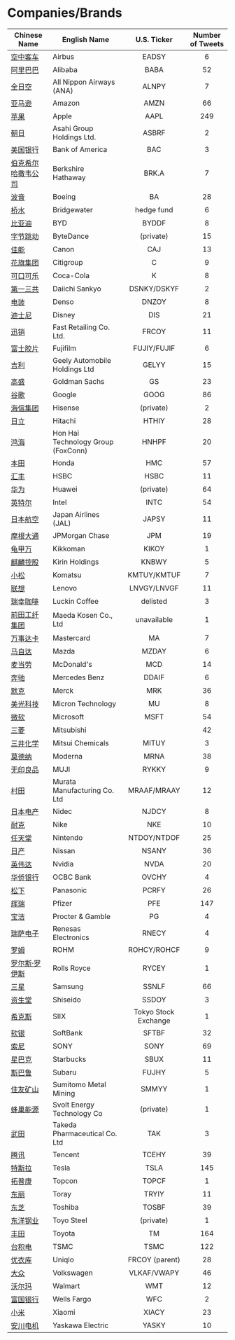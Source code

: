 # Companies/Brands  
        
| Chinese Name | English Name | U.S. Ticker | Number of Tweets |
| ----- | ----- | :---: | :---: |
| [空中客车](空中客车.md) | Airbus | EADSY | 6 |
| [阿里巴巴](阿里巴巴.md) | Alibaba | BABA | 52 |
| [全日空](全日空.md) | All Nippon Airways (ANA) | ALNPY | 7 |
| [亚马逊](亚马逊.md) | Amazon | AMZN | 66 |
| [苹果](苹果.md) | Apple | AAPL | 249 |
| [朝日](朝日.md) | Asahi Group Holdings Ltd. | ASBRF | 2 |
| [美国银行](美国银行.md) | Bank of America | BAC | 3 |
| [伯克希尔哈撒韦公司](伯克希尔哈撒韦公司.md) | Berkshire Hathaway | BRK.A | 7 |
| [波音](波音.md) | Boeing | BA | 28 |
| [桥水](桥水.md) | Bridgewater | hedge fund | 6 |
| [比亚迪](比亚迪.md) | BYD | BYDDF | 8 |
| [字节跳动](字节跳动.md) | ByteDance | (private) | 15 |
| [佳能](佳能.md) | Canon | CAJ | 13 |
| [花旗集团](花旗集团.md) | Citigroup | C | 9 |
| [可口可乐](可口可乐.md) | Coca-Cola | K | 8 |
| [第一三共](第一三共.md) | Daiichi Sankyo | DSNKY/DSKYF | 2 |
| [电装](电装.md) | Denso | DNZOY | 8 |
| [迪士尼](迪士尼.md) | Disney | DIS | 21 |
| [迅销](迅销.md) | Fast Retailing Co. Ltd. | FRCOY | 11 |
| [富士胶片](富士胶片.md) | Fujifilm | FUJIY/FUJIF | 6 |
| [吉利](吉利.md) | Geely Automobile Holdings Ltd | GELYY | 15 |
| [高盛](高盛.md) | Goldman Sachs | GS | 23 |
| [谷歌](谷歌.md) | Google | GOOG | 86 |
| [海信集团](海信集团.md) | Hisense | (private) | 2 |
| [日立](日立.md) | Hitachi | HTHIY | 28 |
| [鸿海](鸿海.md) | Hon Hai Technology Group (FoxConn) | HNHPF | 20 |
| [本田](本田.md) | Honda | HMC | 57 |
| [汇丰](汇丰.md) | HSBC | HSBC | 11 |
| [华为](华为.md) | Huawei | (private) | 64 |
| [英特尔](英特尔.md) | Intel | INTC | 54 |
| [日本航空](日本航空.md) | Japan Airlines (JAL) | JAPSY | 11 |
| [摩根大通](摩根大通.md) | JPMorgan Chase | JPM | 19 |
| [龟甲万](龟甲万.md) | Kikkoman | KIKOY | 1 |
| [麒麟控股](麒麟控股.md) | Kirin Holdings | KNBWY | 5 |
| [小松](小松.md) | Komatsu | KMTUY/KMTUF | 7 |
| [联想](联想.md) | Lenovo | LNVGY/LNVGF | 11 |
| [瑞幸咖啡](瑞幸咖啡.md) | Luckin Coffee | delisted | 3 |
| [前田工纤集团](前田工纤集团.md) | Maeda Kosen Co., Ltd | unavailable | 1 |
| [万事达卡](万事达卡.md) | Mastercard | MA | 7 |
| [马自达](马自达.md) | Mazda | MZDAY | 6 |
| [麦当劳](麦当劳.md) | McDonald's | MCD | 14 |
| [奔驰](奔驰.md) | Mercedes Benz | DDAIF | 6 |
| [默克](默克.md) | Merck | MRK | 36 |
| [美光科技](美光科技.md) | Micron Technology | MU | 8 |
| [微软](微软.md) | Microsoft | MSFT | 54 |
| [三菱](三菱.md) | Mitsubishi |  | 42 |
| [三井化学](三井化学.md) | Mitsui Chemicals | MITUY | 3 |
| [莫德纳](莫德纳.md) | Moderna | MRNA | 38 |
| [无印良品](无印良品.md) | MUJI | RYKKY | 9 |
| [村田](村田.md) | Murata Manufacturing Co. Ltd | MRAAF/MRAAY | 12 |
| [日本电产](日本电产.md) | Nidec | NJDCY | 8 |
| [耐克](耐克.md) | Nike | NKE | 10 |
| [任天堂](任天堂.md) | Nintendo | NTDOY/NTDOF | 25 |
| [日产](日产.md) | Nissan | NSANY | 36 |
| [英伟达](英伟达.md) | Nvidia | NVDA | 20 |
| [华侨银行](华侨银行.md) | OCBC Bank | OVCHY | 4 |
| [松下](松下.md) | Panasonic | PCRFY | 26 |
| [辉瑞](辉瑞.md) | Pfizer | PFE | 147 |
| [宝洁](宝洁.md) | Procter & Gamble | PG | 4 |
| [瑞萨电子](瑞萨电子.md) | Renesas Electronics | RNECY | 4 |
| [罗姆](罗姆.md) | ROHM | ROHCY/ROHCF | 9 |
| [罗尔斯·罗伊斯](罗尔斯·罗伊斯.md) | Rolls Royce | RYCEY | 1 |
| [三星](三星.md) | Samsung | SSNLF | 66 |
| [资生堂](资生堂.md) | Shiseido | SSDOY | 3 |
| [希克斯](希克斯.md) | SIIX | Tokyo Stock Exchange | 1 |
| [软银](软银.md) | SoftBank | SFTBF | 32 |
| [索尼](索尼.md) | SONY | SONY | 69 |
| [星巴克](星巴克.md) | Starbucks | SBUX | 11 |
| [斯巴鲁](斯巴鲁.md) | Subaru | FUJHY | 5 |
| [住友矿山](住友矿山.md) | Sumitomo Metal Mining | SMMYY | 1 |
| [蜂巢能源](蜂巢能源.md) | Svolt Energy Technology Co | (private) | 1 |
| [武田](武田.md) | Takeda Pharmaceutical Co. Ltd | TAK | 3 |
| [腾讯](腾讯.md) | Tencent | TCEHY | 39 |
| [特斯拉](特斯拉.md) | Tesla | TSLA | 145 |
| [拓普康](拓普康.md) | Topcon | TOPCF | 1 |
| [东丽](东丽.md) | Toray | TRYIY | 11 |
| [东芝](东芝.md) | Toshiba | TOSBF | 39 |
| [东洋钢业](东洋钢业.md) | Toyo Steel | (private) | 1 |
| [丰田](丰田.md) | Toyota | TM | 164 |
| [台积电](台积电.md) | TSMC | TSMC | 122 |
| [优衣库](优衣库.md) | Uniqlo | FRCOY (parent) | 28 |
| [大众](大众.md) | Volkswagen | VLKAF/VWAPY | 46 |
| [沃尔玛](沃尔玛.md) | Walmart | WMT | 12 |
| [富国银行](富国银行.md) | Wells Fargo | WFC | 2 |
| [小米](小米.md) | Xiaomi | XIACY | 23 |
| [安川电机](安川电机.md) | Yaskawa Electric | YASKY | 10 |
